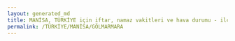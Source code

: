 ```yaml
---
layout: generated_md
title: MANİSA, TÜRKİYE için iftar, namaz vakitleri ve hava durumu - ilçe/eyalet seç
permalink: /TÜRKİYE/MANİSA/GÖLMARMARA
---
```


<script type="text/javascript">
  var country = TÜRKİYE;
  var city = MANİSA;
  var state = GÖLMARMARA;
  var lat = 72;
  var lon = 21;
</script>
